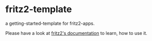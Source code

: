 # fritz2-template
a getting-started-template for fritz2-apps.

Please have a look at [fritz2's documentation](https://github.com/jwstegemann/fritz2/wiki) to learn, how to use it.

